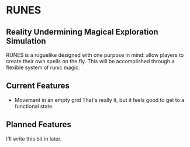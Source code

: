 RUNES
=====
Reality Undermining Magical Exploration Simulation
--------------------------------------------------

RUNES is a roguelike designed with one purpose in mind: allow players to create their own spells on the fly. This will be accomplished through a flexible system of runic magic.

Current Features
----------------
* Movement in an empty grid
That's really it, but it feels good to get to a functional state.

Planned Features
----------------
I'll write this bit in later.
